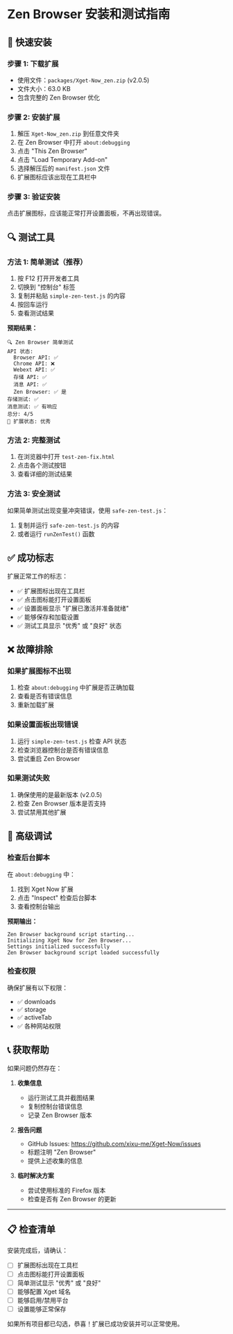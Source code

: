 # Zen Browser 安装和测试指南

## 🚀 快速安装

### 步骤 1: 下载扩展
- 使用文件：`packages/Xget-Now_zen.zip` (v2.0.5)
- 文件大小：63.0 KB
- 包含完整的 Zen Browser 优化

### 步骤 2: 安装扩展
1. 解压 `Xget-Now_zen.zip` 到任意文件夹
2. 在 Zen Browser 中打开 `about:debugging`
3. 点击 "This Zen Browser"
4. 点击 "Load Temporary Add-on"
5. 选择解压后的 `manifest.json` 文件
6. 扩展图标应该出现在工具栏中

### 步骤 3: 验证安装
点击扩展图标，应该能正常打开设置面板，不再出现错误。

## 🔍 测试工具

### 方法 1: 简单测试（推荐）
1. 按 F12 打开开发者工具
2. 切换到 "控制台" 标签
3. 复制并粘贴 `simple-zen-test.js` 的内容
4. 按回车运行
5. 查看测试结果

**预期结果：**
```
🔍 Zen Browser 简单测试
API 状态:
  Browser API: ✅
  Chrome API: ❌
  Webext API: ✅
  存储 API: ✅
  消息 API: ✅
  Zen Browser: ✅ 是
存储测试: ✅
消息测试: ✅ 有响应
总分: 4/5
🎉 扩展状态: 优秀
```

### 方法 2: 完整测试
1. 在浏览器中打开 `test-zen-fix.html`
2. 点击各个测试按钮
3. 查看详细的测试结果

### 方法 3: 安全测试
如果简单测试出现变量冲突错误，使用 `safe-zen-test.js`：
1. 复制并运行 `safe-zen-test.js` 的内容
2. 或者运行 `runZenTest()` 函数

## ✅ 成功标志

扩展正常工作的标志：
- ✅ 扩展图标出现在工具栏
- ✅ 点击图标能打开设置面板
- ✅ 设置面板显示 "扩展已激活并准备就绪"
- ✅ 能够保存和加载设置
- ✅ 测试工具显示 "优秀" 或 "良好" 状态

## ❌ 故障排除

### 如果扩展图标不出现
1. 检查 `about:debugging` 中扩展是否正确加载
2. 查看是否有错误信息
3. 重新加载扩展

### 如果设置面板出现错误
1. 运行 `simple-zen-test.js` 检查 API 状态
2. 检查浏览器控制台是否有错误信息
3. 尝试重启 Zen Browser

### 如果测试失败
1. 确保使用的是最新版本 (v2.0.5)
2. 检查 Zen Browser 版本是否支持
3. 尝试禁用其他扩展

## 🔧 高级调试

### 检查后台脚本
在 `about:debugging` 中：
1. 找到 Xget Now 扩展
2. 点击 "Inspect" 检查后台脚本
3. 查看控制台输出

**预期输出：**
```
Zen Browser background script starting...
Initializing Xget Now for Zen Browser...
Settings initialized successfully
Zen Browser background script loaded successfully
```

### 检查权限
确保扩展有以下权限：
- ✅ downloads
- ✅ storage
- ✅ activeTab
- ✅ 各种网站权限

## 📞 获取帮助

如果问题仍然存在：

1. **收集信息**
   - 运行测试工具并截图结果
   - 复制控制台错误信息
   - 记录 Zen Browser 版本

2. **报告问题**
   - GitHub Issues: https://github.com/xixu-me/Xget-Now/issues
   - 标题注明 "Zen Browser"
   - 提供上述收集的信息

3. **临时解决方案**
   - 尝试使用标准的 Firefox 版本
   - 检查是否有 Zen Browser 的更新

---

## 📋 检查清单

安装完成后，请确认：

- [ ] 扩展图标出现在工具栏
- [ ] 点击图标能打开设置面板
- [ ] 简单测试显示 "优秀" 或 "良好"
- [ ] 能够配置 Xget 域名
- [ ] 能够启用/禁用平台
- [ ] 设置能够正常保存

如果所有项目都已勾选，恭喜！扩展已成功安装并可以正常使用。
